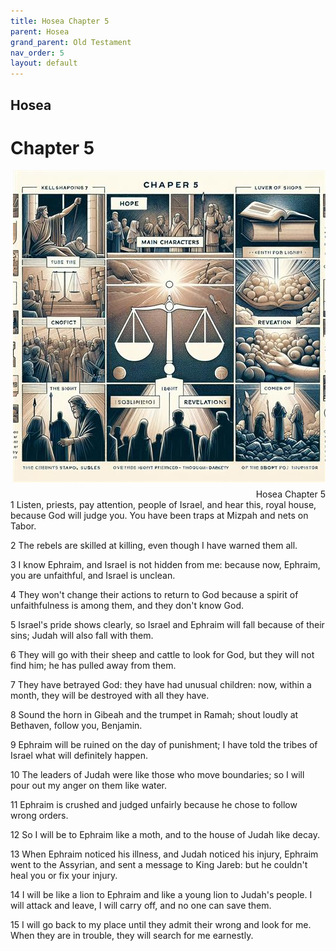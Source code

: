 ```yaml
---
title: Hosea Chapter 5
parent: Hosea
grand_parent: Old Testament
nav_order: 5
layout: default
---
```


## Hosea

# Chapter 5

<div style="clear: both; text-align: right;">
    <img src="/assets/Image/Hosea/500/5.jpg" alt="Hosea Chapter 5" class="chapter-image" style="max-width: 100%; height: auto; float: right; margin: 0 0 10px 10px; padding-left: 10%;">
    <figcaption style="font-size: 14px;">Hosea Chapter 5</figcaption>
</div>
1 Listen, priests, pay attention, people of Israel, and hear this, royal house, because God will judge you. You have been traps at Mizpah and nets on Tabor.

2 The rebels are skilled at killing, even though I have warned them all.

3 I know Ephraim, and Israel is not hidden from me: because now, Ephraim, you are unfaithful, and Israel is unclean.

4 They won't change their actions to return to God because a spirit of unfaithfulness is among them, and they don't know God.

5 Israel's pride shows clearly, so Israel and Ephraim will fall because of their sins; Judah will also fall with them.

6 They will go with their sheep and cattle to look for God, but they will not find him; he has pulled away from them.

7 They have betrayed God: they have had unusual children: now, within a month, they will be destroyed with all they have.

8 Sound the horn in Gibeah and the trumpet in Ramah; shout loudly at Bethaven, follow you, Benjamin.

9 Ephraim will be ruined on the day of punishment; I have told the tribes of Israel what will definitely happen.

10 The leaders of Judah were like those who move boundaries; so I will pour out my anger on them like water.

11 Ephraim is crushed and judged unfairly because he chose to follow wrong orders.

12 So I will be to Ephraim like a moth, and to the house of Judah like decay.

13 When Ephraim noticed his illness, and Judah noticed his injury, Ephraim went to the Assyrian, and sent a message to King Jareb: but he couldn't heal you or fix your injury.

14 I will be like a lion to Ephraim and like a young lion to Judah's people. I will attack and leave, I will carry off, and no one can save them.

15 I will go back to my place until they admit their wrong and look for me. When they are in trouble, they will search for me earnestly.


